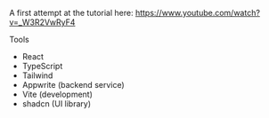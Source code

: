 A first attempt at the tutorial here: https://www.youtube.com/watch?v=_W3R2VwRyF4

Tools
- React
- TypeScript
- Tailwind
- Appwrite (backend service)
- Vite (development)
- shadcn (UI library)